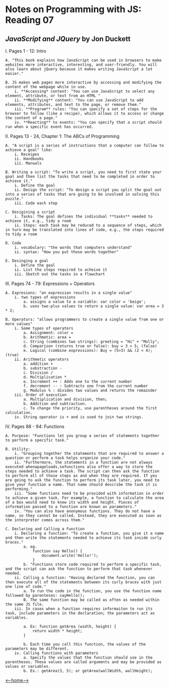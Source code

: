 # Notes on Programming with JS: Reading 07

## _JavaScript and JQuery_ by Jon Duckett

I. Pages 1 - 12: Intro

    A. "This book explains how JavaScript can be used in browsers to make websites more interactive, interesting, and user-friendly. You will also learn about jQuery because it makes writing JavaScript a lot easier."

    B. JS makes web pages more interactive by accessing and modifying the content of the webpage while in use. 
        i. **Accessing* content: "You can use JavaScript to select any element, attribute, or text from an HTML "
        ii. **Modifying** content: "You can use JavaScript to add elements, attributes, and text to the page, or remove them."
        iii. **Program** rules: "You can specify a set of steps for the browser to follow (like a recipe), which allows it to access or change the content of a page."
        iv. **Reacting** to events: "You can specify that a script should run when a specific event has occurred.

II. Pages 13 - 24, Chapter 1: The ABCs of Programming

    A. "A script is a series of instructions that a computer can follow to achieve a goal" like:
        i. Receipes
        ii. Handbooks
        iii. Manuals
    
    B. Writing a script: "To write a script, you need to first state your goal and then list the tasks that need to be completed in order to achieve it."
        i. Define the goal
        ii. Design the script: "To design a script you split the goal out into a series of tasks that are going to be involved in solving this puzzle."
        iii. Code each step

    C. Desigining a script
        i. Tasks: The goal defines the individual **tasks** needed to achieve it, e.g., tidy a room
        ii. Steps: each task may be reduced to a sequence of steps, which in turn may be translated into lines of code, e.g., the steps required to tidy a room

    D. Code
        i. vocabulary: "the words that computers understand"
        ii. syntax: "How you put those words together"

    E. Desinging a goal
        i. Define the goal
        ii. List the steps required to acheive it
        iii. Sketch out the tasks in a flowchart

III. Pages 74 - 79: Expressions + Operators

    A. Expresions: "an expression results in a single value"
        i. two types of expressions
            a. assigns a value to a variable: var color = 'beige';
            b. uses two-plus values to return a single value: var area = 3 * 2;

    B. Operators: "allows programmers to create a single value from one or more values"
        i. Some types of operators
            a. Assignment: color = 
            b. Arithmetic: area = 
            c. String (combines two strings): greeting = "Hi" + "Molly";
            d. Comparison (returns true or false): buy = 3 > 5; (false)
            e. Logical (combine expressions): Buy = (5>3) && (2 < 4); (true)
        ii. Arithmetic operators
            a. addition +
            b. substraction -
            c. Division /
            d. Multiplication *
            e. Increment ++ : Adds one to the current number
            f. decrement -- : Subtracts one from the current number
            g. Modulus % : divides two values and returns the remainder
        iii. Order of execution
            a. Multiplication and division, then;
            b. Addition and subtraction. 
            c. To change the priority, use parentheses around the first calculation. 
        iv. String operator is + and is used to join two strings. 

IV. Pages 88 - 94: Functions

    A. Purpose: "Functions let you group a series of statements together to perform a specific task."
    
    B. Utility: 
        i. "Grouping together the statements that are required to answer a question or perform a task helps organize your code."
        ii. "Furthermore, the statements in a function are not always executed whenapageloads,sofunctions also offer a way to store the steps needed to achieve a task. The script can then ask the function to perform all of those steps as and when they are required. If you are going to ask the function to perform its task later, you need to give your function a name. That name should describe the task it is performing."
        iii. "Some functions need to be provided with information in order to achieve a given task. For example, a function to calculate the area of a box would need to know its width and height. Pieces of information passed to a function are known as parameters."
        iv. "You can also have anonymous functions. They do not have a name, so they cannot be called. Instead, they are executed as soon as the interpreter comes across them."
    
    C. Declaring and Calling a Function
        i. Declaring a function: "To create a function, you give it a name and then write the statements needed to achieve its task inside curly braces."
            a. eg. 
                function say Hello() {
                    document.write('Hello!');
                }
            b. "Functions store code required to perform a specific task, and the script can ask the function to perform that task whenever needed.
        ii. Calling a function: "Having declared the function, you can then execute all of the statements between its curly braces with just one line of code." 
            a. To run the code in the function, you use the function name followed by parenteses: sayHello();
            B. The same function may be called as often as needed within the same JS file. 
        iii. In cases when a function requires informaiton to run its task, include parameters in the declaration; the parameters act as variables. 

            a. Ex: function getArea (width, height) {
                return width * height; 
            }

            b. Each time you call this function, the values of the parameters may be different. 
        iv. Calling functions with parameters
            a. Specify the values that the function should use in the parentheses. These values are called arguments and may be provided as values or variables. 
            b. Ex.: getArea(3, 5); or getArea(wallWidth, wallHeight);

[<--home-->](../README.md)
